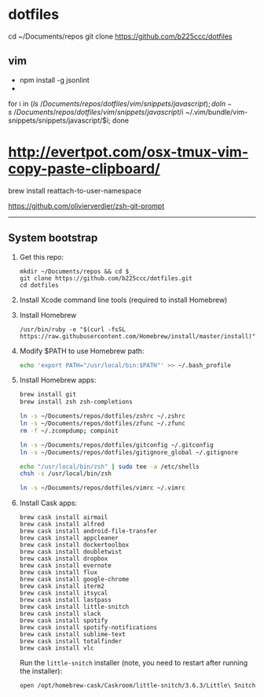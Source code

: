 # dotfiles
cd ~/Documents/repos
git clone https://github.com/b225ccc/dotfiles

## vim

* npm install -g jsonlint
*

for i in $(ls ~/Documents/repos/dotfiles/vim/snippets/javascript); do ln -s ~/Documents/repos/dotfiles/vim/snippets/javascript/$i ~/.vim/bundle/vim-snippets/snippets/javascript/$i; done

# http://evertpot.com/osx-tmux-vim-copy-paste-clipboard/
brew install reattach-to-user-namespace

https://github.com/olivierverdier/zsh-git-prompt


----

## System bootstrap

1. Get this repo:

   ~~~
   mkdir ~/Documents/repos && cd $_
   git clone https://github.com/b225ccc/dotfiles.git
   cd dotfiles
   ~~~

1. Install Xcode command line tools (required to install Homebrew)
2. Install Homebrew

   ~~~
   /usr/bin/ruby -e "$(curl -fsSL https://raw.githubusercontent.com/Homebrew/install/master/install)"
   ~~~
3. Modify $PATH to use Homebrew path:

   ~~~ sh
   echo 'export PATH="/usr/local/bin:$PATH"' >> ~/.bash_profile
   ~~~
 
4. Install Homebrew apps:
   
   ~~~ sh
   brew install git
   brew install zsh zsh-completions
   ~~~

   ~~~ sh
   ln -s ~/Documents/repos/dotfiles/zshrc ~/.zshrc
   ln -s ~/Documents/repos/dotfiles/zfunc ~/.zfunc
   rm -f ~/.zcompdump; compinit
   
   ln -s ~/Documents/repos/dotfiles/gitconfig ~/.gitconfig
   ln -s ~/Documents/repos/dotfiles/gitignore_global ~/.gitignore
   
   echo "/usr/local/bin/zsh" | sudo tee -a /etc/shells
   chsh -s /usr/local/bin/zsh
   
   ln -s ~/Documents/repos/dotfiles/vimrc ~/.vimrc
   ~~~

5. Install Cask apps:

   ~~~
   brew cask install airmail
   brew cask install alfred
   brew cask install android-file-transfer
   brew cask install appcleaner
   brew cask install dockertoolbox
   brew cask install doubletwist
   brew cask install dropbox
   brew cask install evernote
   brew cask install flux
   brew cask install google-chrome
   brew cask install iterm2
   brew cask install itsycal
   brew cask install lastpass
   brew cask install little-snitch
   brew cask install slack
   brew cask install spotify
   brew cask install spotify-notifications
   brew cask install sublime-text
   brew cask install totalfinder
   brew cask install vlc
   ~~~

   Run the `little-snitch` installer (note, you need to restart after running the installer):
   
   ~~~ sh
   open /opt/homebrew-cask/Caskroom/little-snitch/3.6.3/Little\ Snitch\ Installer.app
   ~~~
